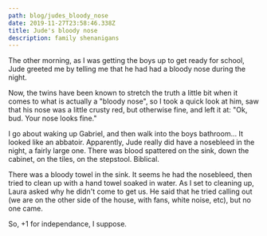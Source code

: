 ```yaml
---
path: blog/judes_bloody_nose
date: 2019-11-27T23:58:46.338Z
title: Jude's bloody nose
description: family shenanigans
---
```

The other morning, as I was getting the boys up to get ready for school, Jude greeted me by telling me that he had had a bloody nose during the night.

Now, the twins have been known to stretch the truth a little bit when it comes to what is actually a "bloody nose", so I took a quick look at him, saw that his nose was a little crusty red, but otherwise fine, and left it at: "Ok, bud. Your nose looks fine."

I go about waking up Gabriel, and then walk into the boys bathroom... It looked like an abbatoir. Apparently, Jude really did have a nosebleed in the night, a fairly large one. There was blood spattered on the sink, down the cabinet, on the tiles, on the stepstool. Biblical.

There was a bloody towel in the sink. It seems he had the nosebleed, then tried to clean up with a hand towel soaked in water. As I set to cleaning up, Laura asked why he didn't come to get us. He said that he tried calling out (we are on the other side of the house, with fans, white noise, etc), but no one came.

So, +1 for independance, I suppose.
